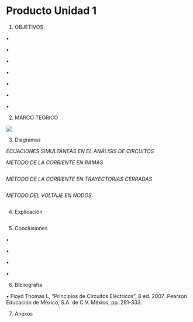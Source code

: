 # Producto Unidad 1 
1. OBJETIVOS

•

• 

• 

• 

•	

•	

•	

2. MARCO TEÓRICO

![](im)


3. Diagramas

*ECUACIONES SIMULTÁNEAS EN EL ANÁLISIS DE CIRCUITOS* 

*MÉTODO DE LA CORRIENTE EN RAMAS*

![]()

*MÉTODO DE LA CORRIENTE EN TRAYECTORIAS CERRADAS*

![]()

*MÉTODO DEL VOLTAJE EN NODOS* 

![]()

4. Explicación

![]()


5. Conclusiones

•	

• 

•	

•	

6. Bibliografía 

•	Floyd Thomas L, “Principios de Circuitos Eléctricos”, 8 ed. 2007 .Pearson Educación de México, S.A. de C.V. México, pp. 281-333.


7. Anexos

![]()
